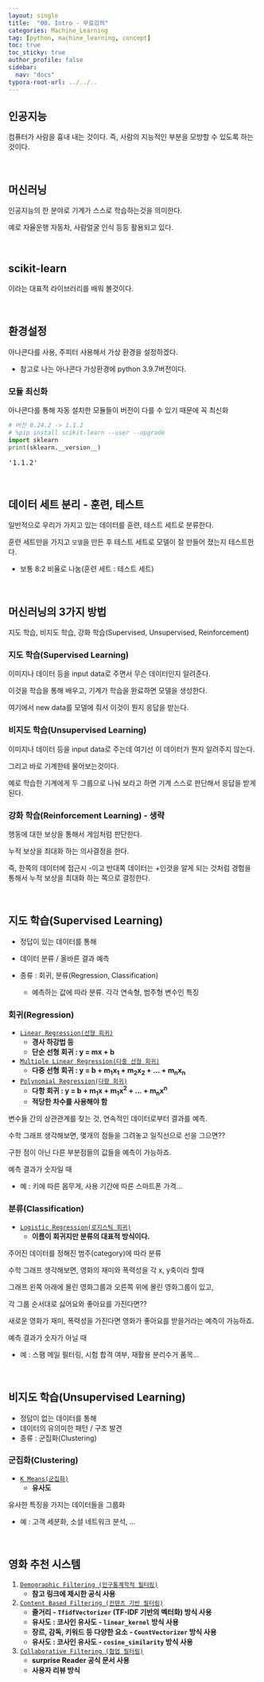 ```yaml
---
layout: single
title:  "00. Intro - 무료강의"
categories: Machine_Learning
tag: [python, machine_learning, concept]
toc: true
toc_sticky: true
author_profile: false
sidebar:
  nav: "docs"
typora-root-url: ../../..
---
```


<head>
  <style>
    table.dataframe {
      white-space: normal;
      width: 100%;
      height: 240px;
      display: block;
      overflow: auto;
      font-family: Arial, sans-serif;
      font-size: 0.9rem;
      line-height: 20px;
      text-align: center;
      border: 0px !important;
    }

    table.dataframe th {
      text-align: center;
      font-weight: bold;
      padding: 8px;
    }
    
    table.dataframe td {
      text-align: center;
      padding: 8px;
    }
    
    table.dataframe tr:hover {
      background: #b8d1f3; 
    }
    
    .output_prompt {
      overflow: auto;
      font-size: 0.9rem;
      line-height: 1.45;
      border-radius: 0.3rem;
      -webkit-overflow-scrolling: touch;
      padding: 0.8rem;
      margin-top: 0;
      margin-bottom: 15px;
      font: 1rem Consolas, "Liberation Mono", Menlo, Courier, monospace;
      color: $code-text-color;
      border: solid 1px $border-color;
      border-radius: 0.3rem;
      word-break: normal;
      white-space: pre;
    }

  .dataframe tbody tr th:only-of-type {
      vertical-align: middle;
  }

  .dataframe tbody tr th {
      vertical-align: top;
  }

  .dataframe thead th {
      text-align: center !important;
      padding: 8px;
  }

  .page__content p {
      margin: 0 0 0px !important;
  }

  .page__content p > strong {
    font-size: 0.8rem !important;
  }

  </style>
</head>


## 인공지능

컴퓨터가 사람을 흉내 내는 것이다. 즉, 사람의 지능적인 부분을 모방할 수 있도록 하는것이다.

<br>


## 머신러닝

인공지능의 한 분야로 기계가 스스로 학습하는것을 의미한다.  

예로 자율운행 자동차, 사람얼굴 인식 등등 활용되고 있다.

<br>


## scikit-learn

이라는 대표적 라이브러리를 배워 볼것이다.

<br>


## 환경설정

아나콘다를 사용, 주피터 사용해서 가상 환경을 설정하겠다.  

- 참고로 나는 아나콘다 가상환경에 python 3.9.7버전이다.




### 모듈 최신화

아나콘다를 통해 자동 설치한 모듈들이 버전이 다를 수 있기 때문에 꼭 최신화



```python
# 버전 0.24.2 -> 1.1.2
# %pip install scikit-learn --user --upgrade
import sklearn
print(sklearn.__version__)
```

<pre>
'1.1.2'
</pre>
<br>

## 데이터 세트 분리 - 훈련, 테스트

일반적으로 우리가 가지고 있는 데이터를 훈련, 테스트 세트로 분류한다.  



훈련 세트만을 가지고 `모델`을 만든 후 테스트 세트로 모델이 잘 만들어 졌는지 테스트한다.

- 보통 8:2 비율로 나눔(훈련 세트 : 테스트 세트)

<br>

## 머신러닝의 3가지 방법

지도 학습, 비지도 학습, 강화 학습(Supervised, Unsupervised, Reinforcement)




### 지도 학습(Supervised Learning)

이미지나 데이터 등을 input data로 주면서 무슨 데이터인지 알려준다.  

이것을 학습을 통해 배우고, 기계가 학습을 완료하면 모델을 생성한다.  

여기에서 new data를 모델에 줘서 이것이 뭔지 응답을 받는다.




### 비지도 학습(Unsupervised Learning)

이미지나 데이터 등을 input data로 주는데 여기선 이 데이터가 뭔지 알려주지 않는다.  

그리고 바로 기계한테 물어보는것이다.   

예로 학습한 기계에게 두 그룹으로 나눠 보라고 하면 기계 스스로 판단해서 응답을 받게된다.




### 강화 학습(Reinforcement Learning) - 생략

행동에 대한 보상을 통해서 게임처럼 판단한다.

누적 보상을 최대화 하는 의사결정을 한다.

즉, 한쪽의 데이터에 접근시 -이고 반대쪽 데이터는 +인것을 알게 되는 것처럼 경험을 통해서 누적 보상을 최대화 하는 쪽으로 결정한다.

<br>

## 지도 학습(Supervised Learning)

- 정답이 있는 데이터를 통해

- 데이터 분류 / 올바른 결과 예측

- 종류 : 회귀, 분류(Regression, Classification)

  - 예측하는 값에 따라 분류. 각각 연속형, 범주형 변수인 특징

### 회귀(Regression)

* [`Linear Regression(선형 회귀)`](/machine_learning_py/01.-Linear-Regression/)
  + **경사 하강법 등**
  + **단순 선형 회귀 : y = mx + b**
* [`Multiple Linear Regression(다중 선형 회귀)`](/machine_learning_py/02.-Multiple-Linear-Regression/)
  * **다중 선형 회귀 : y = b + m<sub>1</sub>x<sub>1</sub> + m<sub>2</sub>x<sub>2</sub> + ... + m<sub>n</sub>x<sub>n</sub>**
* [`Polynomial Regression(다항 회귀)`](/machine_learning_py/03.-Polynomial-Regression/)
  * **다항 회귀 : y = b + m<sub>1</sub>x + m<sub>1</sub>x<sup>2</sup> + ... + m<sub>n</sub>x<sup>n</sup>**
  * **적당한 차수를 사용해야 함**

변수들 간의 상관관계를 찾는 것, 연속적인 데이터로부터 결과를 예측.  



수학 그래프 생각해보면, 몇개의 점들을 그려놓고 일직선으로 선을 그으면??  

구한 점이 아닌 다른 부분점들의 값들을 예측이 가능하죠. 



예측 결과가 숫자일 때

- 예 : 키에 따른 몸무게, 사용 기간에 따른 스마트폰 가격...



### 분류(Classification)

* [`Logistic Regression(로지스틱 회귀)`](/machine_learning_py/04.-Logistic-Regression/)
  * **이름이 회귀지만 분류의 대표적 방식이다.**

주어진 데이터를 정해진 범주(category)에 따라 분류



수학 그래프 생각해보면, 영화의 재미와 폭력성을 각 x, y축이라 할때  

그래프 왼쪽 아래에 몰린 영화그룹과 오른쪽 위에 몰린 영화그룹이 있고,  

각 그룹 순서대로 싫어요와 좋아요를 가진다면??

새로운 영화가 재미, 폭력성을 가진다면 영화가 좋아요를 받을거라는 예측이 가능하죠.



예측 결과가 숫자가 아닐 때

- 예 : 스팸 메일 필터링, 시험 합격 여부, 재활용 분리수거 품목...

<br>

## 비지도 학습(Unsupervised Learning)

- 정답이 없는 데이터를 통해
- 데이터의 유의미한 패턴 / 구조 발견
- 종류 : 군집화(Clustering)



### 군집화(Clustering)

* [`K Means(군집화)`](/machine_learning_py/05.-K-Means/)
  * **유사도**



유사한 특징을 가지는 데이터들을 그룹화

- 예 : 고객 세분화, 소셜 네트워크 분석, ...

<br>

## 영화 추천 시스템

1. [`Demographic Filtering (인구통계학적 필터링)`](/machine_learning_py/영화-추천-시스템(인구통계학적,-컨텐츠-기반-필터링)/)
   * **참고 링크에 제시한 공식 사용**
2. [`Content Based Filtering (컨텐츠 기반 필터링)`](/machine_learning_py/영화-추천-시스템(인구통계학적,-컨텐츠-기반-필터링)/)
   * **줄거리 - `TfidfVectorizer` (TF-IDF 기반의 벡터화) 방식 사용**
   * **유사도 : 코사인 유사도 - `linear_kernel` 방식 사용**
   * **장르, 감독, 키워드 등 다양한 요소 - `CountVectorizer` 방식 사용**
   * **유사도 : 코사인 유사도 - `cosine_similarity` 방식 사용**
3. [`Collaborative Filtering (협업 필터링)`](/machine_learning_py/영화-추천-시스템(협업-필터링)/)
   * **surprise Reader 공식 문서 사용**
   * **사용자 리뷰 방식**



